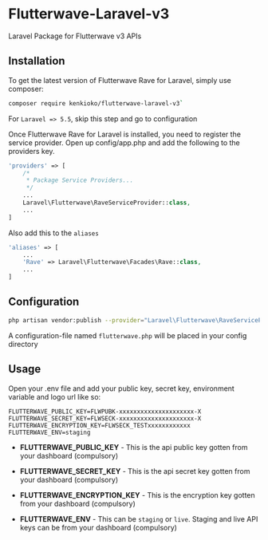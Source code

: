 # Flutterwave-Laravel-v3
Laravel Package for Flutterwave v3 APIs

## Installation
To get the latest version of Flutterwave Rave for Laravel, simply use composer:
``` bash
composer require kenkioko/flutterwave-laravel-v3`
```

For `Laravel => 5.5`, skip this step and go to configuration

Once Flutterwave Rave for Laravel is installed, you need to register the service provider. Open up config/app.php and add the following to the providers key.

``` PHP
'providers' => [
    /*
     * Package Service Providers...
     */
    ...
    Laravel\Flutterwave\RaveServiceProvider::class,
    ...
]
```

Also add this to the `aliases`
``` PHP
'aliases' => [
    ...
    'Rave' => Laravel\Flutterwave\Facades\Rave::class,
    ...
]
```

## Configuration
``` bash
php artisan vendor:publish --provider="Laravel\Flutterwave\RaveServiceProvider"
```
A configuration-file named `flutterwave.php` will be placed in your config directory

## Usage
Open your .env file and add your public key, secret key, environment variable and logo url like so:

```
FLUTTERWAVE_PUBLIC_KEY=FLWPUBK-xxxxxxxxxxxxxxxxxxxxx-X
FLUTTERWAVE_SECRET_KEY=FLWSECK-xxxxxxxxxxxxxxxxxxxxx-X
FLUTTERWAVE_ENCRYPTION_KEY=FLWSECK_TESTxxxxxxxxxxxx
FLUTTERWAVE_ENV=staging
```

- **FLUTTERWAVE_PUBLIC_KEY** - This is the api public key gotten from your dashboard (compulsory)

- **FLUTTERWAVE_SECRET_KEY** - This is the api secret key gotten from your dashboard (compulsory)

- **FLUTTERWAVE_ENCRYPTION_KEY** - This is the encryption key gotten from your dashboard (compulsory)

- **FLUTTERWAVE_ENV** - This can be `staging` or `live`. Staging and live API keys can be from your dashboard (compulsory)

